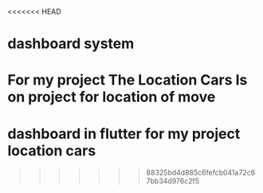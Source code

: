 <<<<<<< HEAD
# dashboard system 

For my project The Location Cars Is on project for location of move
=======
# dashboard in flutter for my project location cars
>>>>>>> 88325bd4d885c6fefcb041a72c67bb34d976c2f5
